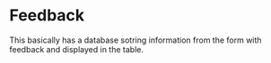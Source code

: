 # Feedback
This basically has a database sotring information from the form with feedback and displayed in the table.
